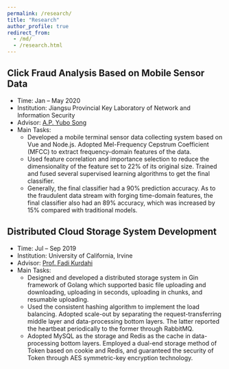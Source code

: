 ```yaml
---
permalink: /research/
title: "Research"
author_profile: true
redirect_from: 
  - /md/
  - /research.html
---
```



## Click Fraud Analysis Based on Mobile Sensor Data
* Time: Jan – May 2020
* Institution: Jiangsu Provincial Key Laboratory of Network and Information Security
* Advisor: [A.P. Yubo Song](https://cyber.seu.edu.cn/_s303/syb1/list.psp)
* Main Tasks:
  * Developed a mobile terminal sensor data collecting system based on Vue and Node.js. Adopted Mel-Frequency Cepstrum Coefficient (MFCC) to extract frequency-domain features of the data.
  * Used feature correlation and importance selection to reduce the dimensionality of the feature set to 22% of its original size. Trained and fused several supervised learning algorithms to get the final classifier.
  * Generally, the final classifier had a 90% prediction accuracy. As to the fraudulent data stream with forging time-domain features, the final classifier also had an 89% accuracy, which was increased by 15% compared with traditional models.

## Distributed Cloud Storage System Development
* Time: Jul – Sep 2019
* Institution: University of California, Irvine
* Advisor: [Prof. Fadi Kurdahi](https://engineering.uci.edu/users/fadi-kurdahi)
* Main Tasks:
  * Designed and developed a distributed storage system in Gin framework of Golang which supported basic file uploading and downloading, uploading in seconds, uploading in chunks, and resumable uploading.
  * Used the consistent hashing algorithm to implement the load balancing. Adopted scale-out by separating the request-transferring middle layer and data-processing bottom layers. The latter reported the heartbeat periodically to the former through RabbitMQ.
  * Adopted MySQL as the storage and Redis as the cache in data-processing bottom layers. Employed a dual-end storage method of Token based on cookie and Redis, and guaranteed the security of Token through AES symmetric-key encryption technology.
